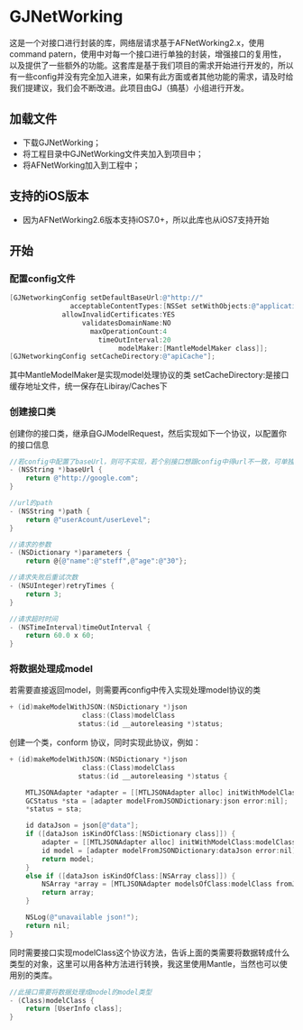 # GJNetWorking


这是一个对接口进行封装的库，网络层请求基于AFNetWorking2.x，使用command patern，使用中对每一个接口进行单独的封装，增强接口的复用性，以及提供了一些额外的功能。这套库是基于我们项目的需求开始进行开发的，所以有一些config并没有完全加入进来，如果有此方面或者其他功能的需求，请及时给我们提建议，我们会不断改进。此项目由GJ（搞基）小组进行开发。

## 加载文件

- 下载GJNetWorking；
- 将工程目录中GJNetWorking文件夹加入到项目中；
- 将AFNetWorking加入到工程中；

## 支持的iOS版本

- 因为AFNetWorking2.6版本支持iOS7.0+，所以此库也从iOS7支持开始

## 开始


### 配置config文件

```objective-c
[GJNetworkingConfig setDefaultBaseUrl:@"http://"
               acceptableContentTypes:[NSSet setWithObjects:@"application/json", @"text/json", @"text/javascript",@"text/html", nil]
             allowInvalidCertificates:YES
                  validatesDomainName:NO
                    maxOperationCount:4
                      timeOutInterval:20
                           modelMaker:[MantleModelMaker class]];
[GJNetworkingConfig setCacheDirectory:@"apiCache"];
```
其中MantleModelMaker是实现model处理协议的类
setCacheDirectory:是接口缓存地址文件，统一保存在Libiray/Caches下


### 创建接口类

创建你的接口类，继承自GJModelRequest，然后实现如下一个协议，以配置你的接口信息

```objective-c
//若config中配置了baseUrl，则可不实现，若个别接口想跟config中得url不一致，可单独在这里实现
- (NSString *)baseUrl {
    return @"http://google.com";
}

//url的path
- (NSString *)path {
    return @"userAcount/userLevel";
}

//请求的参数
- (NSDictionary *)parameters {
    return @{@"name":@"steff",@"age":@"30"};

//请求失败后重试次数
- (NSUInteger)retryTimes {
    return 3;
}

//请求超时时间
- (NSTimeInterval)timeOutInterval {
    return 60.0 x 60;
}

```

### 将数据处理成model

若需要直接返回model，则需要再config中传入实现处理model协议的类

```objective-c
+ (id)makeModelWithJSON:(NSDictionary *)json
                  class:(Class)modelClass
                 status:(id __autoreleasing *)status;

```
创建一个类，conform <GJModelMakerDelegate>协议，同时实现此协议，例如：
```objective-c
+ (id)makeModelWithJSON:(NSDictionary *)json
                  class:(Class)modelClass
                 status:(id __autoreleasing *)status {

    MTLJSONAdapter *adapter = [[MTLJSONAdapter alloc] initWithModelClass:[GCStatus class]];
    GCStatus *sta = [adapter modelFromJSONDictionary:json error:nil];
    *status = sta;

    id dataJson = json[@"data"];
    if ([dataJson isKindOfClass:[NSDictionary class]]) {
        adapter = [[MTLJSONAdapter alloc] initWithModelClass:modelClass];
        id model = [adapter modelFromJSONDictionary:dataJson error:nil];
        return model;
    }
    else if ([dataJson isKindOfClass:[NSArray class]]) {
        NSArray *array = [MTLJSONAdapter modelsOfClass:modelClass fromJSONArray:dataJson error:nil];
        return array;
    }

    NSLog(@"unavailable json!");
    return nil;
}
```

同时需要接口实现modelClass这个协议方法，告诉上面的类需要将数据转成什么类型的对象，这里可以用各种方法进行转换，我这里使用Mantle，当然也可以使用别的类库。

```objective-c
//此接口需要将数据处理成model的model类型
- (Class)modelClass {
    return [UserInfo class];
}
```



